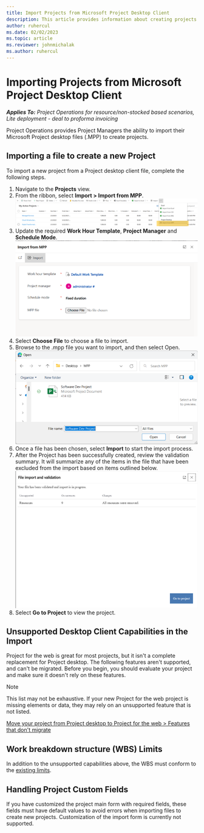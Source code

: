 ```yaml
---
title: Import Projects from Microsoft Project Desktop Client
description: This article provides information about creating projects by importing Project Desktop Files
author: ruhercul
ms.date: 02/02/2023
ms.topic: article
ms.reviewer: johnmichalak
ms.author: ruhercul
---
```


# Importing Projects from Microsoft Project Desktop Client

_**Applies To:** Project Operations for resource/non-stocked based scenarios, Lite deployment - deal to proforma invoicing_

Project Operations provides Project Managers the ability to import their Microsoft Project desktop files (.MPP) to create projects.  

## Importing a file to create a new Project
To import a new project from a Project desktop client file, complete the following steps.

1. Navigate to the **Projects** view.
1. From the ribbon, select **Import > Import from MPP**.
![Screenshot of the My active projects list](media/importribbonaction.png)
1. Update the required **Work Hour Template**, **Project Manager** and **Schedule Mode**.
![Screenshot example of the Import from MPP dialog](media/importdialog.png)
1. Select **Choose File** to choose a file to import.
1. Browse to the .mpp file you want to import, and then select Open.
![Screenshot the File open dialog](media/filebrowser.png)
1. Once a file has been chosen, select **Import** to start the import process.
1. After the Project has been successfully created, review the validation summary.  It will summarize any of the items in the file that have been excluded from the import based on items outlined below.
![Screenshot example of File import and validataion dialog](media/importsummary.png)
1. Select **Go to Project** to view the project.

## Unsupported Desktop Client Capabilities in the Import
Project for the web is great for most projects, but it isn't a complete replacement for Project desktop. The following features aren't supported, and can't be migrated. Before you begin, you should evaluate your project and make sure it doesn't rely on these features.

> [!Note] 
> This list may not be exhaustive. If your new Project for the web project is missing elements or data, they may rely on an unsupported feature that is not listed.

[Move your project from Project desktop to Project for the web > Features that don't migrate](https://support.microsoft.com/office/move-your-project-from-project-desktop-to-project-for-the-web-143ab391-002e-451a-aedb-3b6fa1f6ab8b#:~:text=1%20Download%20the%20required%20PowerShell%20commands.%202%20Find,Your%20instance%20ID%20with%20the%20ID%20you%20looked)


## Work breakdown structure (WBS) Limits
In addition to the unsupported capabilities above, the WBS must conform to the [existing limits](create-wbs.md#project-limitations).

## Handling Project Custom Fields
If you have customized the project main form with required fields, these fields must have default values to avoid errors when importing files to create new projects. Customization of the import form is currently not supported.
